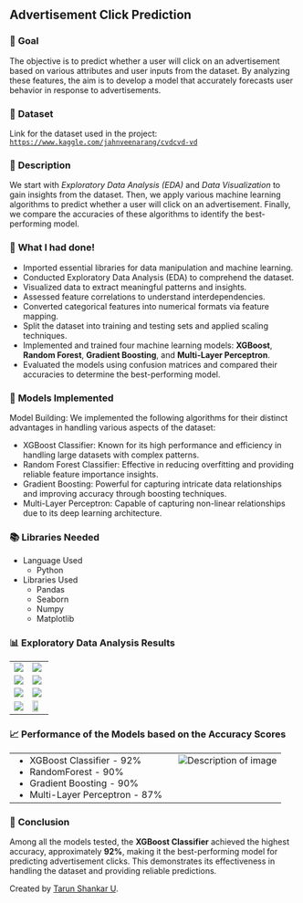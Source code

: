 ## **Advertisement Click Prediction**

### 🎯 **Goal**
The objective is to predict whether a user will click on an advertisement based on various attributes and user inputs from the dataset. By analyzing these features, the aim is to develop a model that accurately forecasts user behavior in response to advertisements.

### 🧵 **Dataset**
Link for the dataset used in the project: [`https://www.kaggle.com/jahnveenarang/cvdcvd-vd`](https://www.kaggle.com/jahnveenarang/cvdcvd-vd)

### 🧾 **Description**
We start with *Exploratory Data Analysis (EDA)* and *Data Visualization* to gain insights from the dataset. Then, we apply various machine learning algorithms to predict whether a user will click on an advertisement. Finally, we compare the accuracies of these algorithms to identify the best-performing model.

### 🧮 **What I had done!**
- Imported essential libraries for data manipulation and machine learning.
- Conducted Exploratory Data Analysis (EDA) to comprehend the dataset.
- Visualized data to extract meaningful patterns and insights.
- Assessed feature correlations to understand interdependencies.
- Converted categorical features into numerical formats via feature mapping.
- Split the dataset into training and testing sets and applied scaling techniques.
- Implemented and trained four machine learning models: **XGBoost**, **Random Forest**, **Gradient Boosting**, and **Multi-Layer Perceptron**.
- Evaluated the models using confusion matrices and compared their accuracies to determine the best-performing model.

### 🚀 **Models Implemented**
Model Building: We implemented the following algorithms for their distinct advantages in handling various aspects of the dataset:

- XGBoost Classifier: Known for its high performance and efficiency in handling large datasets with complex patterns.
- Random Forest Classifier: Effective in reducing overfitting and providing reliable feature importance insights.
- Gradient Boosting: Powerful for capturing intricate data relationships and improving accuracy through boosting techniques.
- Multi-Layer Perceptron: Capable of capturing non-linear relationships due to its deep learning architecture.

### 📚 **Libraries Needed**
- Language Used
  - Python
- Libraries Used
  - Pandas
  - Seaborn
  - Numpy
  - Matplotlib
    
### 📊 **Exploratory Data Analysis Results**
<table>
    <tr>
        <td><img src="https://github.com/snega16/ML-Crate/blob/snega16/Advertisement%20Click%20Prediction/Images/gender.png"></td>
        <td><img src="https://github.com/snega16/ML-Crate/blob/snega16/Advertisement%20Click%20Prediction/Images/purchased.png"></td>
    </tr>
    <tr>
        <td><img src="https://github.com/snega16/ML-Crate/blob/snega16/Advertisement%20Click%20Prediction/Images/age-purchased.png"></td>
        <td><img src="https://github.com/snega16/ML-Crate/blob/snega16/Advertisement%20Click%20Prediction/Images/salary-purchased.png"></td>
    </tr>
    <tr>
        <td><img src="https://github.com/snega16/ML-Crate/blob/snega16/Advertisement%20Click%20Prediction/Images/box-purchased-salary.png"></td>
        <td><img src="https://github.com/snega16/ML-Crate/blob/snega16/Advertisement%20Click%20Prediction/Images/box-purchased-age.png"></td>
    </tr>
    <tr>
        <td><img src="https://github.com/snega16/ML-Crate/blob/snega16/Advertisement%20Click%20Prediction/Images/purchased-gender.png"></td>
        <td><img width=70% src='https://github.com/snega16/ML-Crate/blob/snega16/Advertisement%20Click%20Prediction/Images/correlation.png'></td>
    </tr>
</table>

### 📈 **Performance of the Models based on the Accuracy Scores**
<table>
    <tr>
        <td style="padding-right: 20px; vertical-align: top;">
            <ul style="list-style-type: disc; margin: 0;">
                <li>XGBoost Classifier - 92%</li>
                <li>RandomForest - 90%</li>
                <li>Gradient Boosting - 90%</li>
                <li>Multi-Layer Perceptron - 87%</li>
            </ul>
        </td>
        <td style="vertical-align: top;">
            <img src="https://github.com/snega16/ML-Crate/blob/snega16/Advertisement%20Click%20Prediction/Images/accuracy.png" alt="Description of image" style="max-width: 200px; max-height: 200px;">
        </td>
    </tr>
</table>


### 📢 **Conclusion**
Among all the models tested, the **XGBoost Classifier** achieved the highest accuracy, approximately **92%**, making it the best-performing model for predicting advertisement clicks. This demonstrates its effectiveness in handling the dataset and providing reliable predictions.


Created by [Tarun Shankar U](https://github.com/TarunShankarU). 
